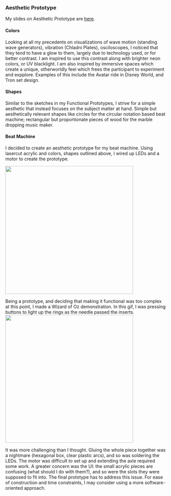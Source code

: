 ### Aesthetic Prototype ###

My slides on Aesthetic Prototype are [here](https://docs.google.com/presentation/d/1nQwSmDxvm0Lf8SRkZtxGwoW-2WrtzkRWx0wgWbjpaJQ/edit#slide=id.g6b21f92ed5_0_127).

#### Colors ####
Looking at all my precedents on visualizations of wave motion (standing wave generators), vibration (Chladni Plates), osciloscopes, I noticed that they tend to have a glow to them, largely due to technology used, or for better contrast. I am inspired to use this contrast along with brighter neon colors, or UV blacklight. I am also inspired by immersive spaces which create a unique, otherworldly feel which frees the participant to experiment and expplore. Examples of this include the Avatar ride in Disney World, and Tron set design.

#### Shapes ####
Similar to the sketches in my Functional Prototypes, I strive for a simple aesthetic that instead focuses on the subject matter at hand. Simple but aesthetically relevant shapes like circles for the circular notation based beat machine; rectangular but proportionate pieces of wood for the marble dropping music maker.

#### Beat Machine ####
I decided to create an aesthetic prototype for my beat machine. Using lasercut acrylic and colors, shapes outlined above, I wired up LEDs and a motor to create the prototype. <br>

<img src="assets/cover.jng" width="400"> <br>

Being a prototype, and deciding that making it functional was too complex at this point, I made a Wizard of Oz demonstration. In this gif, I was pressing buttons to light up the rings as the needle passed the inserts.
<img src="assets/first.gif" width="400"> <br>

It was more challenging than I thought. Gluing the whole piece together was a nightmare (hexagonal box, clear plastic arcs), and so was soldering the LEDs. The motor was difficult to set up and extending the axle required some work. A greater concern was the UI: the small acrylic pieces are confusing (what should I do with them?), and so were the slots they were supposed to fit into. The final prototype has to address this issue. For ease of construction and time constraints, I may consider using a more software-oriented approach.

